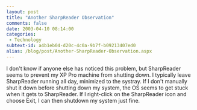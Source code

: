 ```yaml
---
layout: post
title: "Another SharpReader Observation"
comments: false
date: 2003-04-10 08:14:00
categories:
 - Technology
subtext-id: a4b1eb04-d20c-4c0a-9b7f-b09213407ed0
alias: /blog/post/Another-SharpReader-Observation.aspx
---
```



I don't know if anyone else has noticed this problem, but SharpReader seems to prevent my XP Pro machine from shutting down. I typically leave SharpReader running all day, minimized to the systray. If I don't manually shut it down before shutting down my system, the OS seems to get stuck when it gets to SharpReader. If I right-click on the SharpReader icon and choose Exit, I can then shutdown my system just fine.
